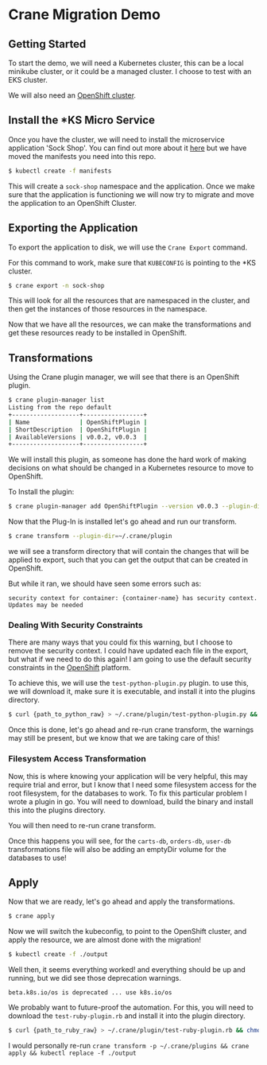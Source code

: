 # Crane Migration Demo

## Getting Started

To start the demo, we will need a Kubernetes cluster, this can be a local minikube cluster, or it could be a managed cluster. I choose to test with an EKS cluster. 

We will also need an [OpenShift cluster](https://www.redhat.com/en/technologies/cloud-computing/openshift/try-it).

## Install the *KS Micro Service

Once you have the cluster, we will need to install the microservice application 'Sock Shop'. You can find out more about it [here](https://github.com/microservices-demo/microservices-demo) but we have moved the manifests you need into this repo. 

```bash
$ kubectl create -f manifests
```

This will create a `sock-shop` namespace and the application. Once we make sure that the application is functioning we will now try to migrate and move the application to an OpenShift Cluster. 

## Exporting the Application 

To export the application to disk, we will use the `Crane Export` command. 

For this command to work, make sure that `KUBECONFIG` is pointing to the *KS cluster. 

```bash
$ crane export -n sock-shop
```

This will look for all the resources that are namespaced in the cluster, and then get the instances of those resources in the namespace.

Now that we have all the resources, we can make the transformations and get these resources ready to be installed in OpenShift. 

## Transformations

Using the Crane plugin manager, we will see that there is an OpenShift plugin. 

```bash
$ crane plugin-manager list
Listing from the repo default
+-------------------+-----------------+
| Name              | OpenShiftPlugin |
| ShortDescription  | OpenShiftPlugin |
| AvailableVersions | v0.0.2, v0.0.3  |
+-------------------+-----------------+
```

We will install this plugin, as someone has done the hard work of making decisions on what should be changed in a Kubernetes resource to move to OpenShift.

To Install the plugin:

```bash
$ crane plugin-manager add OpenShiftPlugin --version v0.0.3 --plugin-dir=~/.crane/plugin
```

Now that the Plug-In is installed let's go ahead and run our transform.

```bash
$ crane transform --plugin-dir=~/.crane/plugin
```

we will see a transform directory that will contain the changes that will be applied to export, such that you can get the output that can be created in OpenShift.

But while it ran, we should have seen some errors such as: 

```
security context for container: {container-name} has security context. Updates may be needed
```

### Dealing With Security Constraints

There are many ways that you could fix this warning, but I choose to remove the security context. I could have updated each file in the export, but what if we need to do this again! I am going to use the default security constraints in the [OpenShift](https://docs.openshift.com/container-platform/4.10/authentication/managing-security-context-constraints.html) platform.

To achieve this, we will use the ```test-python-plugin.py``` plugin. to use this, we will download it, make sure it is executable, and install it into the plugins directory. 

```bash
$ curl {path_to_python_raw} > ~/.crane/plugin/test-python-plugin.py && chmod +x ~/.crane/plguin/test-pythong-plugin.py
```

Once this is done, let's go ahead and re-run crane transform, the warnings may still be present, but we know that we are taking care of this!

### Filesystem Access Transformation
Now, this is where knowing your application will be very helpful, this may require trial and error, but I know that I need some filesystem access for the root filesystem, for the databases to work. To fix this particular problem I wrote a plugin in go. You will need to download, build the binary and install this into the plugins directory.

You will then need to re-run crane transform.

Once this happens you will see, for the `carts-db`, `orders-db`, `user-db` transformations file will also be adding an emptyDir volume for the databases to use!


## Apply

Now that we are ready, let's go ahead and apply the transformations.

```bash
$ crane apply
```

Now we will switch the kubeconfig, to point to the OpenShift cluster, and apply the resource, we are almost done with the migration!

```bash
$ kubectl create -f ./output
```

Well then, it seems everything worked! and everything should be up and running, but we did see those deprecation warnings. 
```
beta.k8s.io/os is deprecated ... use k8s.io/os
```
We probably want to future-proof the automation. For this, you will need to download the `test-ruby-plugin.rb` and install it into the plugin directory.

```bash
$ curl {path_to_ruby_raw} > ~/.crane/plugin/test-ruby-plugin.rb && chmod +x ~/.crane/plugin/test-ruby-plugin.rb
```

I would personally re-run ```crane transform -p ~/.crane/plugins && crane apply && kubectl replace -f ./output```



